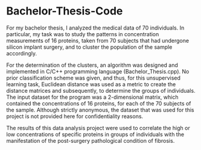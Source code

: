 # Bachelor-Thesis-Code

For my bachelor thesis, I analyzed the medical data of 70 individuals.
In particular, my task was to study the patterns in concentration measurements of 16 proteins, taken from 70 subjects that had undergone silicon implant surgery, and to cluster the population of the sample accordingly.

For the determination of the clusters, an algorithm was designed and implemented in C/C++ programming language (Bachelor_Thesis.cpp).
No prior classification scheme was given, and thus, for this unsupervised learning task, Euclidean distance was used as a metric to create the distance matrices and subsequently, to determine the groups of individuals.
The input dataset for the program was a 2-dimensional matrix, which contained the concentrations of 16 proteins, for each of the 70 subjects of the sample.
Although strictly anonymous, the dataset that was used for this project is not provided here for confidentiality reasons.

The results of this data analysis project were used to correlate the high or low concentrations of specific proteins in groups of individuals with the manifestation of the post-surgery pathological condition of fibrosis.



